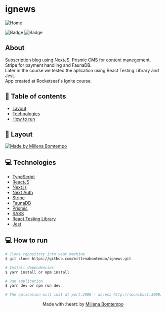 # ignews
![Home](https://user-images.githubusercontent.com/47898033/179366656-0203f8b5-0d9b-4387-ab91-225675f6a614.png)

![Badge](https://img.shields.io/badge/since-2022-blue?style=flat-square)
![Badge](https://img.shields.io/badge/status-finalizado-green?style=flat-square)

## About
Subscription blog using NextJS, Prismic CMS for content manegement, Stripe for payment handling and FaunaDB.  
Later in the course we tested the aplication using React Testing Library and Jest.  
App created at Rocketseat's Ignite course.

## :pushpin: Table of contents

- [Layout](#art-layout)
- [Technologies](#computer-technologies)
- [How to run](#construction_worker-how-to-run)

## :art: Layout

<a href="https://www.figma.com/file/rwhy6UT16XwOdIhzGGg56M/ig.news-(Copy)?node-id=1%3A2">
  <img alt="Made by Millena Bomtempo" src="https://img.shields.io/badge/layout-figma-green?style=flat-square">
</a>

## :computer: Technologies
- [TypeScript](https://www.typescriptlang.org/)
- [ReactJS](https://pt-br.reactjs.org/)
- [Next.js](https://nextjs.org/)
- [Next Auth](https://next-auth.js.org/)
- [Stripe](https://stripe.com/br)
- [FaunaDB](https://fauna.com/)
- [Prismic](https://prismic.io/)
- [SASS](https://sass-lang.com/)
- [React Testing Library](https://testing-library.com/docs/react-testing-library/intro/)
- [Jest](https://jestjs.io/pt-BR/docs/getting-started)

## :computer: How to run

```bash
# Clone repository into your machine
$ git clone https://github.com/millenabomtempo/ignews.git

# Install dependencies
$ yarn install or npm install

# Run application
$ yarn dev or npm run dev

# The aplication will init at port:3000 - access http://localhost:3000/
```

<p align="center"> Made with :heart: by <a href="https://github.com/millenabomtempo">Millena Bomtempo</a></p>
